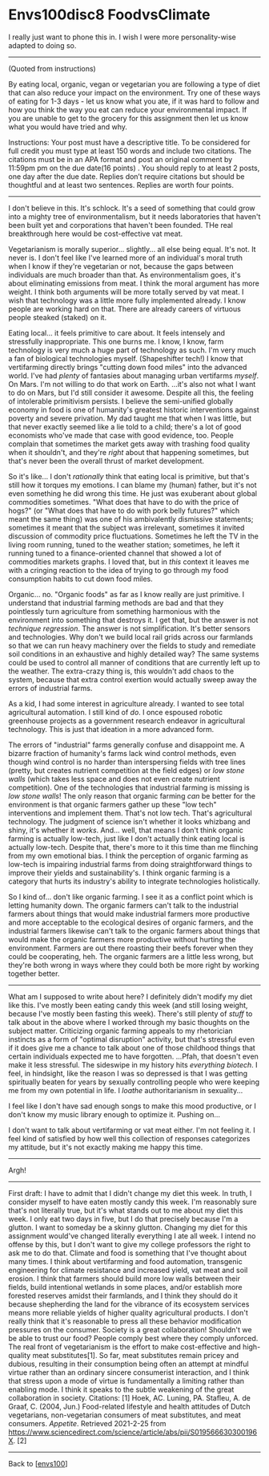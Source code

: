 # Envs100disc8 FoodvsClimate

I really just want to phone this in.  I wish I were more personality-wise adapted to doing so.

---
(Quoted from instructions)

By eating local, organic, vegan or vegetarian you are following a type of diet that can also reduce your impact on the environment. Try one of these ways of eating for 1-3 days - let us know what you ate, if it was hard to follow and how you think the way you eat can reduce your environmental impact.  If you are unable to get to the grocery for this assignment then let us know what you would have tried and why.

Instructions: Your post must have a descriptive title. To be considered for full credit you must type at least 150 words and include two citations. The citations must be in an APA format and  post an original comment by 11:59pm pm on the due date(16 points) .  You should reply to at least 2 posts, one day after the due date. Replies don’t require citations but should be thoughtful and at least two sentences. Replies are worth four points.

---

I don't believe in this.  It's schlock.  It's a seed of something that could grow into a mighty tree of environmentalism, but it needs laboratories that haven't been built yet and corporations that haven't been founded.  THe real breakthrough here would be cost-effective vat meat.

Vegetarianism is morally superior... slightly...  all else being equal.  It's not.  It never is.  I don't feel like I've learned more of an individual's moral truth when I know if they're vegetarian or not, because the gaps between individuals are much broader than that.  As environmentalism goes, it's about eliminating emissions from meat.  I think the moral argument has more weight.  I think both arguments will be more totally served by vat meat.  I wish that technology was a little more fully implemented already.  I know people are working hard on that.  There are already careers of virtuous people steaked (staked) on it.

Eating local...  it feels primitive to care about.  It feels intensely and stressfully inappropriate.  This one burns me.  I know, I know, farm technology is very much a huge part of technology as such.  I'm very much a fan of biological technologies myself.  (Shapeshifter tech!)  I know that vertifarming directly brings "cutting down food miles" into the advanced world.  I've had *plenty* of fantasies about managing urban vertifarms *myself*.  On Mars.  I'm not willing to do that work on Earth.  ...it's also not what I want to do on Mars, but I'd still consider it awesome.  Despite all this, the feeling of intolerable primitivism persists.  I believe the semi-unified globally economy in food is one of humanity's greatest historic interventions against poverty and severe privation.  My dad taught me that when I was little, but that never exactly seemed like a lie told to a child; there's a lot of good economists who've made that case with good evidence, too.  People complain that sometimes the market gets away with trashing food quality when it shouldn't, and they're *right* about that happening sometimes, but that's never been the overall thrust of market development.

So it's like...  I don't *rationally* think that eating local is primitive, but that's still how it torques my emotions.  I can blame my (human) father, but it's not even something he did wrong this time.  He just was exuberant about global commodities sometimes.  "What does that have to do with the price of hogs?" (or "What does that have to do with pork belly futures?" which meant the same thing) was one of his ambivalently dismissive statements; sometimes it meant that the subject was irrelevant, sometimes it invited discussion of commodity price fluctuations.  Sometimes he left the TV in the living room running, tuned to the weather station; sometimes, he left it running tuned to a finance-oriented channel that showed a lot of commodities markets graphs.  I loved that, but in *this* context it leaves me with a cringing reaction to the idea of trying to go through my food consumption habits to cut down food miles.

Organic...  no.  "Organic foods" as far as I know really are just primitive.  I understand that industrial farming methods are bad and that they pointlessly turn agriculture from something harmonious with the environment into something that destroys it.  I get that, but the answer is not *technique regression*.  The answer is not simplification.  It's better sensors and technologies.  Why don't we build local rail grids across our farmlands so that we can run heavy machinery over the fields to study and remediate soil conditions in an exhaustive and highly detailed way?  The same systems could be used to control all manner of conditions that are currently left up to the weather.  The extra-crazy thing is, this wouldn't add chaos to the system, because that extra control exertion would actually sweep away the errors of industrial farms.

As a kid, I had some interest in agriculture already.  I wanted to see total agricultural automation.  I still kind of *do*.  I once espoused robotic greenhouse projects as a government research endeavor in agricultural technology.  This is just that ideation in a more advanced form.

The errors of "industrial" farms generally confuse and disappoint me.  A bizarre fraction of humanity's farms lack wind control methods, even though wind control is no harder than interspersing fields with tree lines (pretty, but creates nutrient competition at the field edges) or *low stone walls* (which takes less space and does not even create nutrient competition).  One of the technologies that industrial farming is missing is *low stone walls*!  The only reason that organic farming *can* be better for the environment is that organic farmers gather up these "low tech" interventions and implement them.  That's not low tech.  That's agricultural technology.  The judgment of science isn't whether it looks whizbang and shiny, it's whether it *works*.  And...  well, that means I don't think organic farming is actually low-tech, just like I don't actually think eating local is actually low-tech.  Despite that, there's more to it this time than me flinching from my own emotional bias.  I think the perception of organic farming as low-tech is impairing industrial farms from doing straightforward things to improve their yields and sustainability's.  I think organic farming is a category that hurts its industry's ability to integrate technologies holistically.

So I kind of... don't like organic farming.  I see it as a conflict point which is letting humanity down.  The organic farmers can't talk to the industrial farmers about things that would make industrial farmers more productive and more acceptable to the ecological desires of organic farmers, and the industrial farmers likewise can't talk to the organic farmers about things that would make the organic farmers more productive without hurting the environment.  Farmers are out there roasting their beefs forever when they could be cooperating, heh.  The organic farmers are a little less wrong, but they're both wrong in ways where they could both be more right by working together better.

---
What am I supposed to write about here?  I definitely didn't modify my diet like this.  I've mostly been eating candy this week (and still losing weight, because I've mostly been fasting this week).  There's still plenty of *stuff* to talk about in the above where I worked through my basic thoughts on the subject matter.  Criticizing organic farming appeals to my rhetorician instincts as a form of "optimal disruption" activity, but that's stressful even if it does give me a chance to talk about one of those childhood things that certain individuals expected me to have forgotten.  ...Pfah, that doesn't even make it less stressful.  The sideswipe in my history hits *everything biotech*.  I feel, in hindsight, like the reason I was so depressed is that I was getting spiritually beaten for years by sexually controlling people who were keeping me from my own potential in life.  I *loathe* authoritarianism in sexuality...

I feel like I don't have sad enough songs to make this mood productive, or I don't know my music library enough to optimize it.  Pushing on...

I don't want to talk about vertifarming or vat meat either.  I'm not feeling it.  I feel kind of satisfied by how well this collection of responses categorizes my attitude, but it's not exactly making me happy this time.

---
Argh!

---
First draft:
I have to admit that I didn't change my diet this week.  In truth, I consider myself to have eaten mostly candy this week.  I'm reasonably sure that's not literally true, but it's what stands out to me about my diet this week.  I only eat two days in five, but I do that precisely because I'm a glutton.  I want to someday be a skinny glutton.  Changing my diet for this assignment would've changed literally everything I ate all week.  I intend no offense by this, but I don't want to give my college professors the right to ask me to do that.
Climate and food is something that I've thought about many times.  I think about vertifarming and food automation, transgenic engineering for climate resistance and increased yield, vat meat and soil erosion.  I think that farmers should build more low walls between their fields, build intentional wetlands in some places, and/or establish more forested reserves amidst their farmlands, and I think they should do it because shepherding the land for the vibrance of its ecosystem services means more reliable yields of higher quality agricultural products.
I don't really think that it's reasonable to press all these behavior modification pressures on the consumer.  Society is a great collaboration!  Shouldn't we be able to trust our food?  People comply best where they comply unforced.  The real front of vegetarianism is the effort to make cost-effective and high-quality meat substitutes[1].  So far, meat substitutes remain pricey and dubious, resulting in their consumption being often an attempt at mindful virtue rather than an ordinary sincere consumerist interaction, and I think that stress upon a mode of virtue is fundamentally a limiting rather than enabling mode.  I think it speaks to the subtle weakening of the great collaboration in society.
Citations:
[1]  Hoek, AC.  Luning, PA.  Stafleu, A.  de Graaf, C.  (2004, Jun.)  Food-related lifestyle and health attitudes of Dutch vegetarians, non-vegetarian consumers of meat substitutes, and meat consumers.  *Appetite*.  Retrieved 2021-2-25 from https://www.sciencedirect.com/science/article/abs/pii/S019566630300196X.
[2]  

---
Back to [[envs100]]

[//begin]: # "Autogenerated link references for markdown compatibility"
[envs100]: envs100.md "ENVS&100"
[//end]: # "Autogenerated link references"